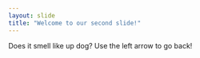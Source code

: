 ```yaml
---
layout: slide
title: "Welcome to our second slide!"
---
```

Does it smell like up dog?
Use the left arrow to go back!

